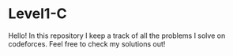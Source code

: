# Level1-C
Hello! In this repository I keep a track of all the problems I solve on codeforces. Feel free to check my solutions out!
